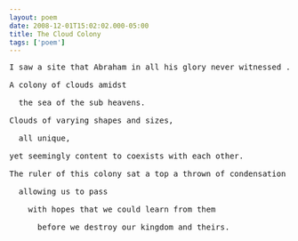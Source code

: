 ```yaml
---
layout: poem
date: 2008-12-01T15:02:02.000-05:00
title: The Cloud Colony
tags: ['poem']
---
```


<pre>I saw a site that Abraham in all his glory never witnessed ...

A colony of clouds amidst

  the sea of the sub heavens.

Clouds of varying shapes and sizes,

  all unique,

yet seemingly content to coexists with each other.

The ruler of this colony sat a top a thrown of condensation

  allowing us to pass

    with hopes that we could learn from them

      before we destroy our kingdom and theirs.</pre>
